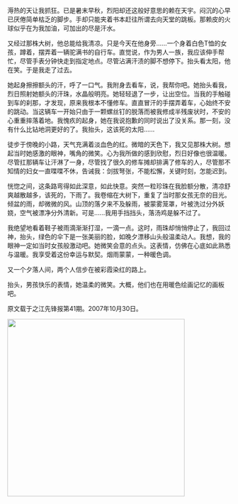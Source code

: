 溽热的天让我抓狂。已是暑末早秋，烈阳却还这般好意思的赖在天宇。闷沉的心早已厌倦简单枯乏的脚步。手却只能夹着书本赶往所谓去向天堂的跳板。那赖皮的火球似乎在为我加油，可加出的尽是汗水。

又经过那株大树，他总能给我清凉。只是今天在他身旁......一个身着白色T恤的女孩，蹲着，摆弄着一辆驼满书的自行车。直觉说，作为男人一族，我应该伸手帮忙，尽管手表分钟快走到指定地点。尽管沾满汗渍的脚不想停下。抬头看太阳，他在笑。于是我走了过去。

她起身擦擦额头的汗，呼了一口气。我附身去看车，说，我帮你吧。她抬头看我，烈日照射她额头的汗珠，水晶般明亮。她轻轻退了一步，让出空位。当我的手触碰到车的刹那，才发现，原来我根本不懂修车。直直冒汗的手摆弄着车，心始终不安的跳动。当这辆车一开始只由于一颗螺丝钉的脱落而被我修成半残废状时，不安的心重重摔落着地。我愧疚的起身，她在我说抱歉的同时说出了没关系。那一刻，没有什么比钻地洞更好的了。我抬头，这该死的太阳......

徒步于傍晚的小路，天气充满着淡血色的红。微暗的天色下，我又见那株大树。想起当时她感激的眼神，嘴角的微笑。心为我所做的感到欣慰，烈日好像也很温暖。尽管扛那辆车让汗淋了一身，尽管找了很久的修车摊却排满了修车的人，尽管那不知情的妇女一直喋喋不休，告诫我：剑拔弩张，不能松懈，关键时刻，怎能迟到。

恍惚之间，这条路弯得如此深意，如此快意。突然一粒珍珠在我脸额分散，清凉舒爽越散越多，该死的，下雨了。我卷缩在大树下，重复了当时那女孩无奈的目光。倾盆的雨，却微微的风。山顶的落夕来不及躲雨，被蒙雾笼罩，叶被洗过分外妖娆，空气被漂净分外清新。可是......我用手挡挡头，落汤鸡是躲不过了。

我绝望地看着鞋子被雨滴渐渐打湿，一滴一点。这时，雨珠却悄悄停止了，我回过神，抬头，绿色的伞下是一张美丽的脸，如晚夕漂移山头般温柔动人。我想，我的眼神一定如当时女孩般激动吧。她微笑会意的点头。这表情，仿佛在心底如此熟悉与温暖。我享受着这份幸运与默契。烟雨蒙蒙，一种暖色调。

又一个夕落人间，两个人信步在被彩霞染红的路上。

抬头，男孩快乐的表情，她温柔的微笑。大概，他们也在用暖色绘画记忆的画板吧。

原文载于之江先锋报第41期。2007年10月30日。

<img src="/xuanner/data/article/content/暖色/pic.png" width=400 />

